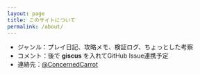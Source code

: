 ```yaml
---
layout: page
title: このサイトについて
permalink: /about/
---
```


* ジャンル：プレイ日記、攻略メモ、検証ログ、ちょっとした考察
* コメント：後で **giscus** を入れてGitHub Issue連携予定
* 連絡先：[@ConcernedCarrot](https://github.com/ConcernedCarrot)